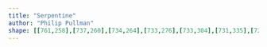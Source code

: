 ```yaml
---
title: "Serpentine"
author: "Philip Pullman"
shape: [[761,258],[737,260],[734,264],[733,276],[733,304],[731,335],[729,345],[730,370],[728,481],[726,488],[726,520],[724,550],[722,557],[723,579],[721,588],[720,613],[721,638],[719,664],[720,690],[718,700],[718,757],[713,839],[714,874],[711,885],[711,907],[707,938],[706,999],[713,1003],[748,1003],[754,1001],[757,998],[758,994],[758,967],[760,959],[760,925],[771,724],[771,698],[773,683],[773,658],[781,573],[783,531],[785,520],[789,420],[791,406],[792,357],[794,349],[793,331],[795,321],[795,304],[798,291],[798,274],[789,264],[776,258]]
---
```

